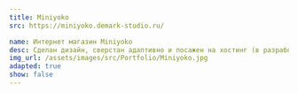 ```yaml
---
title: Miniyoko
src: https://miniyoko.demark-studio.ru/

name: Интернет магазин Miniyoko
desc: Сделан дизайн, сверстан адаптивно и посажен на хостинг (в разработке).
img_url: /assets/images/src/Portfolio/Miniyoko.jpg
adapted: true
show: false
---
```

